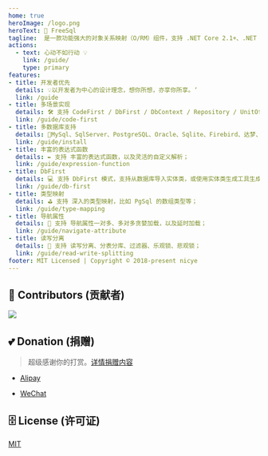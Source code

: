 ```yaml
---
home: true
heroImage: /logo.png
heroText: 🦄 FreeSql
tagline:  是一款功能强大的对象关系映射（O/RM）组件，支持 .NET Core 2.1+、.NET Framework 4.0+ 以及 Xamarin。
actions:
  - text: 心动不如行动 💡
    link: /guide/
    type: primary
features:
- title: 开发者优先
  details: 💡以开发者为中心的设计理念，想你所想，亦享你所享。‘
  link: /guide
- title: 多场景实现
  details: 🛠 支持 CodeFirst / DbFirst / DbContext / Repository / UnitOfWork / AOP / 支持 .NETCore 2.1+, .NETFramework 4.0+, Xamarin
  link: /guide/code-first
- title: 多数据库支持
  details: 🌳MySql、SqlServer、PostgreSQL、Oracle、Sqlite、Firebird、达梦、人大金仓、神舟通用、南大通用、翰高、ClickHouse、Access 等数据库
  link: /guide/install
- title: 丰富的表达式函数
  details: ✒ 支持 丰富的表达式函数，以及灵活的自定义解析；
  link: /guide/expression-function
- title: DbFirst
  details: 💻 支持 DbFirst 模式，支持从数据库导入实体类，或使用实体类生成工具生成实体类；
  link: /guide/db-first
- title: 类型映射
  details: ⛳ 支持 深入的类型映射，比如 PgSql 的数组类型等；
  link: /guide/type-mapping
- title: 导航属性
  details: 🏁 支持 导航属性一对多、多对多贪婪加载，以及延时加载；
  link: /guide/navigate-attribute
- title: 读写分离
  details: 📃 支持 读写分离、分表分库、过滤器、乐观锁、悲观锁；
  link: /guide/read-write-splitting
footer: MIT Licensed | Copyright © 2018-present nicye
---
```





## 👯 Contributors (贡献者)

<a href="https://contributors-img.web.app/image?repo=dotnetcore/FreeSql">
  <img src="https://contributors-img.web.app/image?repo=dotnetcore/FreeSql" />
</a>

## 💕 Donation (捐赠)

> 超级感谢你的打赏。[详情捐赠内容](./reference/donation.md)

- [Alipay](https://www.cnblogs.com/FreeSql/gallery/image/338860.html)

- [WeChat](https://www.cnblogs.com/FreeSql/gallery/image/338859.html)

## 🗄 License (许可证)

[MIT](https://github.com/dotnetcore/FreeSql/blob/master/LICENSE)
